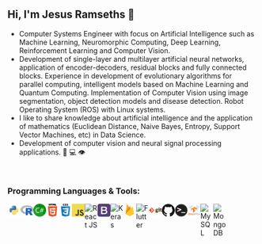 ## Hi, I'm Jesus Ramseths 👋
* Computer Systems Engineer with focus on Artificial Intelligence such as Machine Learning, Neuromorphic Computing, Deep Learning, Reinforcement Learning and Computer Vision.
* Development of single-layer and multilayer artificial neural networks, application of encoder-decoders, residual blocks and fully connected blocks. Experience in development of evolutionary algorithms for parallel computing, intelligent models based on Machine Learning and Quantum Computing. Implementation of Computer Vision using image segmentation, object detection models and disease detection. Robot Operating System (ROS) with Linux systems.
* I like to share knowledge about artificial intelligence and the application of mathematics (Euclidean Distance, Naive Bayes, Entropy, Support Vector Machines, etc) in Data Science. 
* Development of computer vision and neural signal processing applications. 🧠 💻 👁️

<br />

### Programming Languages & Tools:

<img align="left" alt="Python" width="26px" src="https://raw.githubusercontent.com/github/explore/80688e429a7d4ef2fca1e82350fe8e3517d3494d/topics/python/python.png" />
<img align="left" alt="R" width="26px" src="https://raw.githubusercontent.com/github/explore/80688e429a7d4ef2fca1e82350fe8e3517d3494d/topics/r/r.png" />
<img align="left" alt="C#" width="26px" src="https://raw.githubusercontent.com/github/explore/80688e429a7d4ef2fca1e82350fe8e3517d3494d/topics/csharp/csharp.png" />
<img align="left" alt="HTML5" width="26px" src="https://raw.githubusercontent.com/github/explore/80688e429a7d4ef2fca1e82350fe8e3517d3494d/topics/html/html.png" />
<img align="left" alt="CSS3" width="26px" src="https://raw.githubusercontent.com/github/explore/80688e429a7d4ef2fca1e82350fe8e3517d3494d/topics/css/css.png" />
<img align="left" alt="JavaScript" width="26px" src="https://raw.githubusercontent.com/github/explore/80688e429a7d4ef2fca1e82350fe8e3517d3494d/topics/javascript/javascript.png" />
<img align="left" alt="React JS" width="26px" src="https://upload.wikimedia.org/wikipedia/commons/thumb/4/47/React.svg/1200px-React.svg.png" />
<img align="left" alt="BootStrap" width="26px" src="https://raw.githubusercontent.com/github/explore/80688e429a7d4ef2fca1e82350fe8e3517d3494d/topics/bootstrap/bootstrap.png" />
<img align="left" alt="Keras" width="26px" src="https://upload.wikimedia.org/wikipedia/commons/thumb/a/ae/Keras_logo.svg/2048px-Keras_logo.svg.png" />
<img align="left" alt="Firebase" width="26px" src="https://raw.githubusercontent.com/github/explore/80688e429a7d4ef2fca1e82350fe8e3517d3494d/topics/firebase/firebase.png" />
<img align="left" alt="Flutter" width="26px" src="https://media-exp1.licdn.com/dms/image/C4D12AQEsRN4O-mHoFQ/article-cover_image-shrink_423_752/0/1557615607354?e=1652313600&v=beta&t=C1dzZ7mrV38HHzluOZxFCRvzYgMVH3imCG6PfW0F-Uc" />
<img align="left" alt="Git" width="26px" src="https://raw.githubusercontent.com/github/explore/80688e429a7d4ef2fca1e82350fe8e3517d3494d/topics/git/git.png" />
<img align="left" alt="GitHub" width="26px" src="https://raw.githubusercontent.com/github/explore/78df643247d429f6cc873026c0622819ad797942/topics/github/github.png" />
<img align="left" alt="Terminal" width="26px" src="https://raw.githubusercontent.com/github/explore/80688e429a7d4ef2fca1e82350fe8e3517d3494d/topics/terminal/terminal.png" />
<img align="left" alt="TensorFlow" width="26px" src="https://raw.githubusercontent.com/github/explore/80688e429a7d4ef2fca1e82350fe8e3517d3494d/topics/tensorflow/tensorflow.png" />
<img align="left" alt="MySQL" width="26px" src="http://pngimg.com/uploads/mysql/mysql_PNG23.png" />
<img align="left" alt="MongoDB" width="26px" src="https://cdn.goconqr.com/uploads/slide_property/image/269082/desktop_bb0d21bf-2876-45ab-9a69-b61855001587.png" />
<br />
<br />

